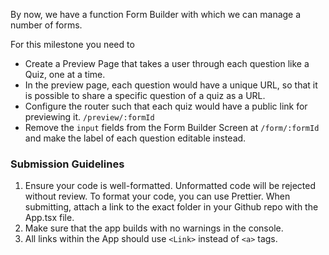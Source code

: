 By now, we have a function Form Builder with which we can manage a number of forms.

For this milestone you need to
 - Create a Preview Page that takes a user through each question like a Quiz, one at a time.
 - In the preview page, each question would have a unique URL, so that it is possible to share a specific question of a quiz as a URL.
 - Configure the router such that each quiz would have a public link for previewing it. `/preview/:formId`
 - Remove the `input` fields from the Form Builder Screen at `/form/:formId` and make the label of each question editable instead.

<!-- Add a video demo of the expected output -->
### Submission Guidelines

1. Ensure your code is well-formatted. Unformatted code will be rejected without review. To format your code, you can use Prettier. When submitting, attach a link to the exact folder in your Github repo with the App.tsx file.
2. Make sure that the app builds with no warnings in the console.
3. All links within the App should use `<Link>` instead of `<a>` tags.


